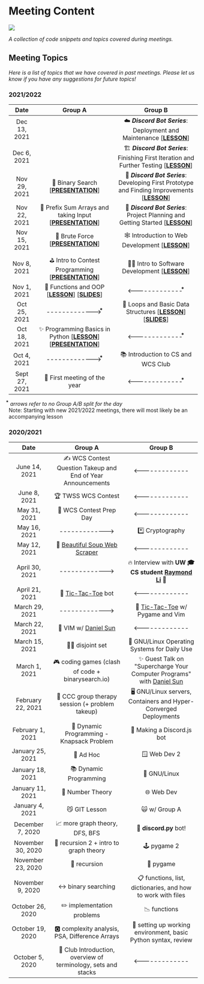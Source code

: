 # Meeting Content

![](https://visitor-badge-reloaded.herokuapp.com/badge?page_id=wcs-meeting-content-visitors&color=00a000&lcolor=&text=&style=for-the-badge&logo=Github&custom=CNT%20Visitors&cache=on)

*A collection of code snippets and topics covered during meetings.*

## Meeting Topics

*Here is a list of topics that we have covered in past meetings. Please let us know if you have any suggestions for future topics!*

### 2021/2022
<!-- https://emojipedia.org/ -->
<!-- \[**[LESSON](comingsoon.example)**\] \[**[PRESENTATION](comingsoon.example)**\] -->
<!-- https://woodlandscomputerscience.github.io -->
| Date | Group A | Group B |
|:----:|:-------:|:-------:|
|Dec 13, 2021|  | ☁️ ***Discord Bot Series***: Deployment and Maintenance [**[LESSON](https://woodlandscomputerscience.github.io/group-b/2021/12/13/group-b-lesson-9.html)**] |
|Dec 6, 2021|  | 🏗️ ***Discord Bot Series***: Finishing First Iteration and Further Testing [**[LESSON](https://woodlandscomputerscience.github.io/group-b/2021/12/06/group-b-lesson-8.html)**] |
|Nov 29, 2021| 🔎 Binary Search \[**[PRESENTATION](https://docs.google.com/presentation/d/14xQGRPi9HIJHt-dZhY07bWdxSybACF_6Wb8jBY8Zy5U/edit?usp=sharing)**\] | 🔧 ***Discord Bot Series***: Developing First Prototype and Finding Improvements  [**[LESSON](https://woodlandscomputerscience.github.io/group-b/2021/11/29/group-b-lesson-7.html)**] |
|Nov 22, 2021| 🔣 Prefix Sum Arrays and taking Input \[**[PRESENTATION](https://docs.google.com/presentation/d/1joahZ7A0i0IAv_00pR1ERPhCOo2HDSMGpu_Ql1nubp8/edit)**\] | 📘 ***Discord Bot Series***: Project Planning and Getting Started [**[LESSON](https://woodlandscomputerscience.github.io/group-b/2021/11/21/group-b-lesson-6.html)**] |
|Nov 15, 2021| 🔨 Brute Force \[**[PRESENTATION](https://docs.google.com/presentation/d/1yJyxOei0kkWeNLt3CD7p_GtZOOsphKp4NnAAg98xP3I/edit?usp=sharing)**\] | 🕸️ Introduction to Web Development \[**[LESSON](https://woodlandscomputerscience.github.io/group-b/2021/11/14/group-b-lesson-5.html)**\] |
|Nov 8, 2021| ⛳ Intro to Contest Programming \[**[PRESENTATION](https://docs.google.com/presentation/d/1eS-lxocEa-U6mJMGZtbZvgE3gL6vcnLW1RFARamvJfs/edit?usp=sharing)**\] | 🧑‍💻 Intro to Software Development \[**[LESSON](https://woodlandscomputerscience.github.io/group-b/2021/11/04/lesson-4.html)**\] |
|Nov 1, 2021| 🧱 Functions and OOP \[**[LESSON](https://woodlandscomputerscience.github.io/group-a/2021/11/01/lesson-3.html)**\] \[**[SLIDES](https://docs.google.com/presentation/d/1q_tvtd2422gJFqQ2y3P0ENGRsfu5QHNdPjT_tv3edWU/edit?usp=sharing)**\] | <------------- ⃰ |
|Oct 25, 2021| -------------> ⃰ | 🔁 Loops and Basic Data Structures \[**[LESSON](https://woodlandscomputerscience.github.io/group-a/2021/10/23/lesson-2.html)**\] \[**[SLIDES](https://docs.google.com/presentation/d/1aKbvxjxs9vpj0fpPK9uKJAMg2G-Fc6ELJyDZho9_tJ4/edit?usp=sharing)**\] |
|Oct 18, 2021| ✨ Programming Basics in Python \[**[LESSON](https://woodlandscomputerscience.github.io/group-a/2021/10/17/lesson-1.html)**\] \[**[PRESENTATION](https://docs.google.com/presentation/d/12urvOd4CdWhPrb4dziTQdQ0IUgqIpcCW9O7teTTv97E/edit?usp=sharing)**\] | <------------- ⃰ |
|Oct 4, 2021| -------------> ⃰ | 📚 Introduction to CS and WCS Club |
|Sept 27, 2021| 🎉 First meeting of the year | <------------- ⃰ |

⃰ *arrows refer to no Group A/B split for the day*  
Note: Starting with new 2021/2022 meetings, there will most likely be an accompanying lesson

### 2020/2021
<!-- https://emojipedia.org/ -->
| Date | Group A | Group B |
|:----:|:-------:|:-------:|
|June 14, 2021| ✍️ WCS Contest Question Takeup and End of Year Announcements | <------------- |
|June 8, 2021| 🏆 TWSS WCS Contest | <------------- |
|May 31, 2021| 📓 WCS Contest Prep Day | <------------- |
|May 16, 2021| -------------> | *️⃣ Cryptography |
|May 12, 2021| 🥣 [Beautiful Soup Web Scraper](https://github.com/WoodlandsComputerScience/Web-Scrape-Example) | <------------- |
|April 30, 2021| -------------> | 🔥 Interview with **UW 🎓 CS student [Raymond Li](https://github.com/Raymo111)** 🐬 |
|April 21, 2021| 🦾 [Tic-Tac-Toe](https://github.com/WoodlandsComputerScience/Tic-Tac-Toe) bot | <------------- |
|March 29, 2021| -------------> | 🏁 [Tic-Tac-Toe](https://github.com/WoodlandsComputerScience/Tic-Tac-Toe) w/ Pygame and Vim |
|March 22, 2021| 📜 VIM w/ [Daniel Sun](https://github.com/dandancool) | <------------- |
|March 15, 2021| 🔵🔴 disjoint set | 🐃 GNU/Linux Operating Systems for Daily Use |
|March 1, 2021| 🎮 coding games (clash of code + binarysearch.io) | ✨ Guest Talk on "Supercharge Your Computer Programs" with [Daniel Sun](https://github.com/dandancool) |
|February 22, 2021| 🙏 CCC group therapy session (+ problem takeup) | 🖥️ GNU/Linux servers, Containers and Hyper-Converged Deployments |
|February 1, 2021| 🧳 Dynamic Programming - Knapsack Problem | 🤖 Making a Discord.js bot |
|January 25, 2021| 🤡 Ad Hoc | 🪟 Web Dev 2 |
|January 18, 2021| 📚 Dynamic Programming | 🐧 GNU/Linux |
|January 11, 2021| 🔢 Number Theory | 🌐 Web Dev |
|January 4, 2021| 😼 GIT Lesson | 🙀 w/ Group A |
|December 7, 2020| 📈 more graph theory, DFS, BFS | 🤖 **discord.py** bot! |
|November 30, 2020| 🔁 recursion 2 + intro to graph theory | 🕹️ pygame 2 |
|November 23, 2020| 🔁 recursion | 🐍 pygame |
|November 9, 2020| ↔️ binary searching | 📋 functions, list, dictionaries, and how to work with files |
|October 26, 2020| ✏️ implementation problems | 📉 functions |
|October 19, 2020| 🅾️ complexity analysis, PSA, Difference Arrays | 🥺 setting up working environment, basic Python syntax, review |
|October 5, 2020| 👋 Club Introduction, overview of terminology, sets and stacks | <------------- |
